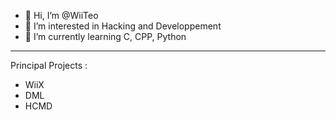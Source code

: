 - 👋 Hi, I’m @WiiTeo
- 👀 I’m interested in Hacking and Developpement
- 🌱 I’m currently learning C, CPP, Python

***

Principal Projects :
- WiiX
- DML
- HCMD
